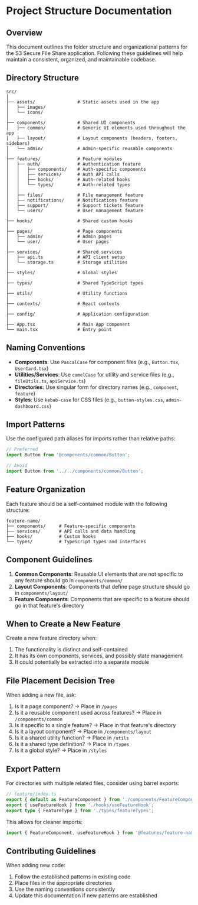# Project Structure Documentation

## Overview

This document outlines the folder structure and organizational patterns for the S3 Secure File Share application. Following these guidelines will help maintain a consistent, organized, and maintainable codebase.

## Directory Structure

```
src/
│
├── assets/                # Static assets used in the app
│   ├── images/
│   └── icons/
│
├── components/            # Shared UI components
│   ├── common/            # Generic UI elements used throughout the app
│   ├── layout/            # Layout components (headers, footers, sidebars)
│   └── admin/             # Admin-specific reusable components
│
├── features/              # Feature modules
│   ├── auth/              # Authentication feature
│   │   ├── components/    # Auth-specific components
│   │   ├── services/      # Auth API calls
│   │   ├── hooks/         # Auth-related hooks
│   │   └── types/         # Auth-related types
│   │
│   ├── files/             # File management feature
│   ├── notifications/     # Notifications feature
│   ├── support/           # Support tickets feature
│   └── users/             # User management feature
│
├── hooks/                 # Shared custom hooks
│
├── pages/                 # Page components
│   ├── admin/             # Admin pages
│   └── user/              # User pages
│
├── services/              # Shared services
│   ├── api.ts             # API client setup
│   └── storage.ts         # Storage utilities
│
├── styles/                # Global styles
│
├── types/                 # Shared TypeScript types
│
├── utils/                 # Utility functions
│
├── contexts/              # React contexts
│
├── config/                # Application configuration
│
├── App.tsx                # Main App component
└── main.tsx               # Entry point
```

## Naming Conventions

- **Components**: Use `PascalCase` for component files (e.g., `Button.tsx`, `UserCard.tsx`)
- **Utilities/Services**: Use `camelCase` for utility and service files (e.g., `fileUtils.ts`, `apiService.ts`)
- **Directories**: Use singular form for directory names (e.g., `component`, `feature`)
- **Styles**: Use `kebab-case` for CSS files (e.g., `button-styles.css`, `admin-dashboard.css`)

## Import Patterns

Use the configured path aliases for imports rather than relative paths:

```typescript
// Preferred
import Button from '@components/common/Button';

// Avoid
import Button from '../../components/common/Button';
```

## Feature Organization

Each feature should be a self-contained module with the following structure:

```
feature-name/
├── components/     # Feature-specific components
├── services/       # API calls and data handling
├── hooks/          # Custom hooks
└── types/          # TypeScript types and interfaces
```

## Component Guidelines

1. **Common Components**: Reusable UI elements that are not specific to any feature should go in `components/common/`
2. **Layout Components**: Components that define page structure should go in `components/layout/` 
3. **Feature Components**: Components that are specific to a feature should go in that feature's directory

## When to Create a New Feature

Create a new feature directory when:

1. The functionality is distinct and self-contained
2. It has its own components, services, and possibly state management
3. It could potentially be extracted into a separate module

## File Placement Decision Tree

When adding a new file, ask:

1. Is it a page component? → Place in `/pages`
2. Is it a reusable component used across features? → Place in `/components/common`
3. Is it specific to a single feature? → Place in that feature's directory
4. Is it a layout component? → Place in `/components/layout`
5. Is it a shared utility function? → Place in `/utils`
6. Is it a shared type definition? → Place in `/types`
7. Is it a global style? → Place in `/styles`

## Export Pattern

For directories with multiple related files, consider using barrel exports:

```typescript
// feature/index.ts
export { default as FeatureComponent } from './components/FeatureComponent';
export { useFeatureHook } from './hooks/useFeatureHook';
export type { FeatureType } from './types/featureTypes';
```

This allows for cleaner imports:

```typescript
import { FeatureComponent, useFeatureHook } from '@features/feature-name';
```

## Contributing Guidelines

When adding new code:

1. Follow the established patterns in existing code
2. Place files in the appropriate directories
3. Use the naming conventions consistently
4. Update this documentation if new patterns are established
